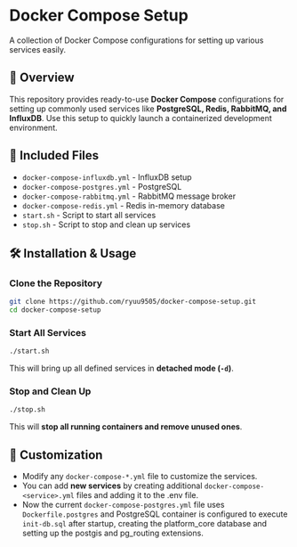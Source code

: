 # Docker Compose Setup

A collection of Docker Compose configurations for setting up various services easily.

## 📌 Overview

This repository provides ready-to-use **Docker Compose** configurations for setting up commonly used services like **PostgreSQL, Redis, RabbitMQ, and InfluxDB**. Use this setup to quickly launch a containerized development environment.

## 📂 Included Files

- `docker-compose-influxdb.yml` - InfluxDB setup  
- `docker-compose-postgres.yml` - PostgreSQL 
- `docker-compose-rabbitmq.yml` - RabbitMQ message broker  
- `docker-compose-redis.yml` - Redis in-memory database  
- `start.sh` - Script to start all services  
- `stop.sh` - Script to stop and clean up services  

## 🛠 Installation & Usage

### Clone the Repository
```sh
git clone https://github.com/ryuu9505/docker-compose-setup.git
cd docker-compose-setup
```

### Start All Services
```sh
./start.sh
```
This will bring up all defined services in **detached mode (`-d`)**.

### Stop and Clean Up
```sh
./stop.sh
```
This will **stop all running containers and remove unused ones**.

## 🎯 Customization

- Modify any `docker-compose-*.yml` file to customize the services.  
- You can add **new services** by creating additional `docker-compose-<service>.yml` files and adding it to the .env file.
- Now the current `docker-compose-postgres.yml` file uses `Dockerfile.postgres` and PostgreSQL container is configured to execute `init-db.sql` after startup, creating the platform_core database and setting up the postgis and pg_routing extensions.